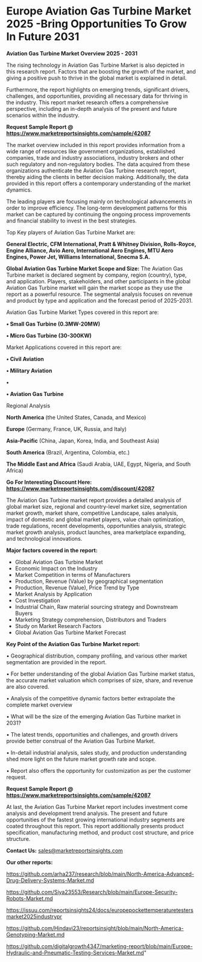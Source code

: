 # Europe Aviation Gas Turbine Market 2025 -Bring Opportunities To Grow In Future 2031

<Strong> Aviation Gas Turbine Market Overview 2025 - 2031</strong>

The rising technology in Aviation Gas Turbine Market is also depicted in this research report. Factors that are boosting the growth of the market, and giving a positive push to thrive in the global market is explained in detail.

Furthermore, the report highlights on emerging trends, significant drivers, challenges, and opportunities, providing all necessary data for thriving in the industry. This report market research offers a comprehensive perspective, including an in-depth analysis of the present and future scenarios within the industry.

<strong>Request Sample Report @ <a href=https://www.marketreportsinsights.com/sample/42087>https://www.marketreportsinsights.com/sample/42087</a></strong>

The market overview included in this report provides information from a wide range of resources like government organizations, established companies, trade and industry associations, industry brokers and other such regulatory and non-regulatory bodies. The data acquired from these organizations authenticate the Aviation Gas Turbine research report, thereby aiding the clients in better decision making. Additionally, the data provided in this report offers a contemporary understanding of the market dynamics.

The leading players are focusing mainly on technological advancements in order to improve efficiency. The long-term development patterns for this market can be captured by continuing the ongoing process improvements and financial stability to invest in the best strategies.

Top Key players of Aviation Gas Turbine Market are:

<strong>General Electric, CFM International, Pratt & Whitney Division, Rolls-Royce, Engine Alliance, Avio Aero, International Aero Engines, MTU Aero Engines, Power Jet, Williams International, Snecma S.A.</strong>

<strong><b>Global Aviation Gas Turbine Market Scope and Size:</b></strong>
The Aviation Gas Turbine market is declared segment by company, region (country), type, and application. Players, stakeholders, and other participants in the global Aviation Gas Turbine market will gain the market scope as they use the report as a powerful resource. The segmental analysis focuses on revenue and product by type and application and the forecast period of 2025-2031.

Aviation Gas Turbine Market Types covered in this report are:

<strong>•  Small Gas Turbine (0.3MW-20MW)

•  Micro Gas Turbine (30-300KW)</strong>

Market Applications covered in this report are:

<strong>•  Civil Aviation

•  Military Aviation

•  

•  Aviation Gas Turbine</strong> 

Regional Analysis

<strong>North America</strong> (the United States, Canada, and Mexico)

<strong>Europe</strong> (Germany, France, UK, Russia, and Italy)

<strong>Asia-Pacific</strong> (China, Japan, Korea, India, and Southeast Asia)

<strong>South America</strong> (Brazil, Argentina, Colombia, etc.)

<strong>The Middle East and Africa</strong> (Saudi Arabia, UAE, Egypt, Nigeria, and South Africa)

<strong>Go For Interesting Discount Here: <a href=https://www.marketreportsinsights.com/discount/42087>https://www.marketreportsinsights.com/discount/42087</a></strong>

The Aviation Gas Turbine market report provides a detailed analysis of global market size, regional and country-level market size, segmentation market growth, market share, competitive Landscape, sales analysis, impact of domestic and global market players, value chain optimization, trade regulations, recent developments, opportunities analysis, strategic market growth analysis, product launches, area marketplace expanding, and technological innovations.

<strong><b>Major factors covered in the report:</b></strong>
<ul>
  <li>Global Aviation Gas Turbine Market </li>
  <li>Economic Impact on the Industry</li>
  <li>Market Competition in terms of Manufacturers</li>
  <li>Production, Revenue (Value) by geographical segmentation</li>
  <li>Production, Revenue (Value), Price Trend by Type</li>
  <li>Market Analysis by Application</li>
  <li>Cost Investigation</li>
  <li>Industrial Chain, Raw material sourcing strategy and Downstream Buyers</li>
  <li>Marketing Strategy comprehension, Distributors and Traders</li>
  <li>Study on Market Research Factors</li>
  <li>Global Aviation Gas Turbine Market Forecast</li>
</ul>

<strong><b>Key Point of the Aviation Gas Turbine Market report:</b></strong>

• Geographical distribution, company profiling, and various other market segmentation are provided in the report.

• For better understanding of the global Aviation Gas Turbine market status, the accurate market valuation which comprises of size, share, and revenue are also covered.

• Analysis of the competitive dynamic factors better extrapolate the complete market overview

• What will be the size of the emerging Aviation Gas Turbine market in 2031?

• The latest trends, opportunities and challenges, and growth drivers provide better construal of the Aviation Gas Turbine Market.

• In-detail industrial analysis, sales study, and production understanding shed more light on the future market growth rate and scope.

• Report also offers the opportunity for customization as per the customer request.

<strong>Request Sample Report @ <a href=https://www.marketreportsinsights.com/sample/42087>https://www.marketreportsinsights.com/sample/42087</a></strong>

At last, the Aviation Gas Turbine Market report includes investment come analysis and development trend analysis. The present and future opportunities of the fastest growing international industry segments are coated throughout this report. This report additionally presents product specification, manufacturing method, and product cost structure, and price structure.

<strong>Contact Us:</strong>
sales@marketreportsinsights.com

<strong>Our other reports:</strong>

<a href=https://github.com/arha237/research/blob/main/North-America-Advanced-Drug-Delivery-Systems-Market.md>https://github.com/arha237/research/blob/main/North-America-Advanced-Drug-Delivery-Systems-Market.md</a>

<a href=https://github.com/Siya23553/Research/blob/main/Europe-Security-Robots-Market.md>https://github.com/Siya23553/Research/blob/main/Europe-Security-Robots-Market.md</a>

<a href=https://issuu.com/reportsinsights24/docs/europepockettemperaturetestersmarket2025industrypr>https://issuu.com/reportsinsights24/docs/europepockettemperaturetestersmarket2025industrypr</a>

<a href=https://github.com/Hindavi23/reportsinsight/blob/main/North-America-Genotyping-Market.md>https://github.com/Hindavi23/reportsinsight/blob/main/North-America-Genotyping-Market.md</a>

<a href=https://github.com/digitalgrowth4347/marketing-report/blob/main/Europe-Hydraulic-and-Pneumatic-Testing-Services-Market.md>https://github.com/digitalgrowth4347/marketing-report/blob/main/Europe-Hydraulic-and-Pneumatic-Testing-Services-Market.md</a>"
